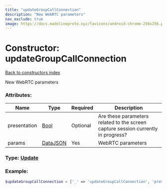 ```yaml
---
title: "updateGroupCallConnection"
description: "New WebRTC parameters"
nav_exclude: true
image: https://docs.madelineproto.xyz/favicons/android-chrome-256x256.png
---
```

# Constructor: updateGroupCallConnection  
[Back to constructors index](/API_docs/constructors/index.html)



New WebRTC parameters

### Attributes:

| Name     |    Type       | Required | Description |
|----------|---------------|----------|-------------|
|presentation|[Bool](/API_docs/types/Bool.html) | Optional|Are these parameters related to the screen capture session currently in progress?|
|params|[DataJSON](/API_docs/types/DataJSON.html) | Yes|WebRTC parameters|



### Type: [Update](/API_docs/types/Update.html)


### Example:

```php
$updateGroupCallConnection = ['_' => 'updateGroupCallConnection', 'presentation' => Bool, 'params' => DataJSON];
```  
